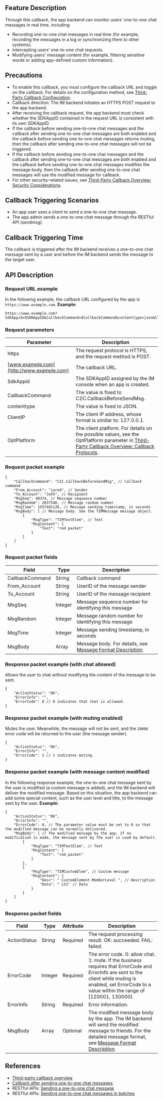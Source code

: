 ## Feature Description

Through this callback, the app backend can monitor users’ one-to-one chat messages in real time, including:
- Recording one-to-one chat messages in real time (for example, recording the messages in a log or synchronizing them to other systems).
-  Intercepting users’ one-to-one chat requests.
-  Modifying users’ message content (for example, filtering sensitive words or adding app-defined custom information).

## Precautions

- To enable this callback, you must configure the callback URL and toggle on the callback. For details on the configuration method, see [Third-Party Callback Configuration](https://intl.cloud.tencent.com/document/product/1047/34520).
- Callback direction: The IM backend initiates an HTTPS POST request to the app backend.
- After receiving the callback request, the app backend must check whether the SDKAppID contained in the request URL is consistent with its own SDKAppID.
- If the callback before sending one-to-one chat messages and the callback after sending one-to-one chat messages are both enabled and the callback before sending one-to-one chat messages returns muting, then the callback after sending one-to-one chat messages will not be triggered.
- If the callback before sending one-to-one chat messages and the callback after sending one-to-one chat messages are both enabled and the callback before sending one-to-one chat messages modifies the message body, then the callback after sending one-to-one chat messages will use the modified message for callback.
- For other security-related issues, see [Third-Party Callback Overview: Security Considerations](https://intl.cloud.tencent.com/document/product/1047/34354#.E5.AE.89.E5.85.A8.E8.80.83.E8.99.91).

## Callback Triggering Scenarios

-  An app user uses a client to send a one-to-one chat message.
-  The app admin sends a one-to-one chat message through the RESTful API (sendmsg).

## Callback Triggering Time

The callback is triggered after the IM backend receives a one-to-one chat message sent by a user and before the IM backend sends the message to the target user.

## API Description

### Request URL example

In the following example, the callback URL configured by the app is `https://www.example.com`.
**Example:**
```
https://www.example.com?SdkAppid=$SDKAppID&CallbackCommand=$CallbackCommand&contenttype=json&ClientIP=$ClientIP&OptPlatform=$OptPlatform
```

### Request parameters

| Parameter | Description |
| --- | --- |
| https | The request protocol is HTTPS, and the request method is POST. |
| [www.example.com](http://www.example.com) | The callback URL. |
| SdkAppid | The SDKAppID assigned by the IM console when an app is created. |
| CallbackCommand | The value is fixed to C2C.CallbackBeforeSendMsg. |
| contenttype | The value is fixed to JSON. |
| ClientIP | The client IP address, whose format is similar to: 127.0.0.1. |
| OptPlatform | The client platform. For details on the possible values, see the OptPlatform parameter in [Third-Party Callback Overview: Callback Protocols](https://intl.cloud.tencent.com/document/product/1047/34354#.E5.9B.9E.E8.B0.83.E5.8D.8F.E8.AE.AE). |

### Request packet example

```
{
    "CallbackCommand": "C2C.CallbackBeforeSendMsg", // Callback command
    "From_Account": "jared", // Sender
    "To_Account": "Jonh", // Recipient
    "MsgSeq": 48374, // Message sequence number
    "MsgRandom": 2837546, // Message random number
    "MsgTime": 1557481126, // Message sending timestamp, in seconds 
    "MsgBody": [ // Message body. See the TIMMessage message object.
        {
            "MsgType": "TIMTextElem", // Text
            "MsgContent": {
                "Text": "red packet"
            }
        }
    ]
}
```

### Request packet fields

| Field | Type | Description |
| --- | --- | --- |
| CallbackCommand | String | Callback command |
| From_Account | String | UserID  of the message sender |
| To_Account | String | UserID  of the message recipient |
| MsgSeq | Integer | Message sequence number for identifying this message |
| MsgRandom | Integer | Message random number for identifying this message |
| MsgTime | Integer | Message sending timestamp, in seconds |
| MsgBody | Array | Message body. For details, see [Message Format Description](https://intl.cloud.tencent.com/document/product/1047/33527). |

### Response packet example (with chat allowed)

Allows the user to chat without modifying the content of the message to be sent.

```
{
    "ActionStatus": "OK",
    "ErrorInfo": "",
    "ErrorCode": 0 // 0 indicates that chat is allowed.
}
```

### Response packet example (with muting enabled)

Mutes the user. Meanwhile, the message will not be sent, and the `20006` error code will be returned to the user (the message sender).

```
{
    "ActionStatus": "OK",
    "ErrorInfo": "",
    "ErrorCode": 1 // 1 indicates muting.
}
```

### Response packet example (with message content modified)

In the following response example, the one-to-one chat message sent by the user is modified (a custom message is added), and the IM backend will deliver the modified message. Based on this situation, the app backend can add some special content, such as the user level and title, to the message sent by the user.
**Example:**

```
{
    "ActionStatus": "OK",
    "ErrorInfo": "",
    "ErrorCode": 0, // The parameter value must be set to 0 so that the modified message can be normally delivered.
    "MsgBody": [ // The modified message by the app. If no modification is made, the message sent by the user is used by default.
        {
            "MsgType": "TIMTextElem", // Text
            "MsgContent": {
                "Text": "red packet"
            }
        },
        {
            "MsgType": "TIMCustomElem", // Custom message
            "MsgContent": {
                "Desc": " CustomElement.MemberLevel ", // Description
                "Data": " LV1" // Data
            }
        }
    ]
}
```

### Response packet fields

| Field | Type | Attribute | Description |
| --- | --- | --- | --- |
| ActionStatus | String | Required | The request processing result. OK: succeeded. FAIL: failed. |
| ErrorCode | Integer | Required | The error code. 0: allow chat. 1: mute. If the business requires that ErrorCode and ErrorInfo are sent to the client while muting is enabled, set ErrorCode to a value within the range of [120001, 130000]. |
| ErrorInfo | String | Required | Error information. |
| MsgBody | Array | Optional | The modified message body by the app. The IM backend will send the modified message to friends. For the detailed message format, see [Message Format Description](https://intl.cloud.tencent.com/document/product/1047/33527). |

## References

- [Third-party callback overview](https://intl.cloud.tencent.com/document/product/1047/34354)
- [Callback after sending one-to-one chat messages](https://intl.cloud.tencent.com/document/product/1047/34365)
- RESTful APIs: [Sending a one-to-one chat message](https://intl.cloud.tencent.com/document/product/1047/34919)
- RESTful APIs: [Sending one-to-one chat messages in batches](https://intl.cloud.tencent.com/document/product/1047/34920)

